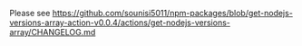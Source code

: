 Please see https://github.com/sounisi5011/npm-packages/blob/get-nodejs-versions-array-action-v0.0.4/actions/get-nodejs-versions-array/CHANGELOG.md
